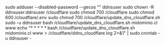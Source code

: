 





sudo adduser --disabled-password --gecos "" ddnsuser
sudo chown -R ddnsuser:ddnsuser /cloudflare
sudo chmod 700 /cloudflare
sudo chmod 600 /cloudflare/.env
sudo chmod 700  /cloudflare/update_dns_cloudflare.sh
sudo -u ddnsuser bash /cloudflare/update_dns_cloudflare.sh midominio.cl www
echo "* * * * * bash /cloudflare/update_dns_cloudflare.sh midominio.cl www > /cloudflare/ddns_cloudflare.log 2>&1" | sudo crontab -u ddnsuser -
